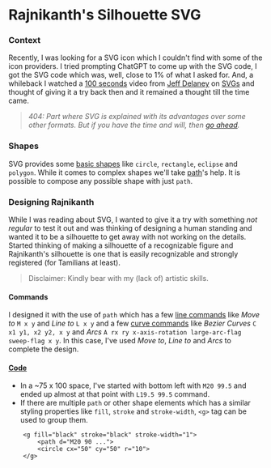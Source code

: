 # Rajnikanth's Silhouette SVG


### Context
Recently, I was looking for a SVG icon which I couldn't find with some of the icon providers. I tried prompting ChatGPT to come up with the SVG code, I got the SVG code which was, well, close to 1% of what I asked for. And, a whileback I watched a [100 seconds](https://www.youtube.com/playlist?list=PL0vfts4VzfNiI1BsIK5u7LpPaIDKMJIDN) video from [Jeff Delaney](https://fireship.io/contributors/jeff-delaney/#:~:text=Jeff%20Delaney%20is%20a%20Google,the%20creator%20of%20fireship.io.) on [SVGs](https://youtu.be/emFMHH2Bfvo?si=DsM7Lo-clZS9W4Zq) and thought of giving it a try back then and it remained a thought till the time came.


> *404: Part where SVG is explained with its advantages over some other formats.*
*But if you have the time and will, then [go ahead](https://developer.mozilla.org/en-US/docs/Web/SVG).*


### Shapes
SVG provides some [basic shapes](https://developer.mozilla.org/en-US/docs/Web/SVG/Tutorial/Basic_Shapes) like `circle`, `rectangle`, `eclipse` and `polygon`. While it comes to complex shapes we'll take [path](https://developer.mozilla.org/en-US/docs/Web/SVG/Tutorial/Paths)'s help. It is possible to compose any possible shape with just `path`. 


### Designing Rajnikanth
While I was reading about SVG, I wanted to give it a try with something *not regular* to test it out and was thinking of designing a human standing and wanted it to be a silhouette to get away with not working on the details. Started thinking of making a silhouette of a recognizable figure and Rajnikanth's silhouette is one that is easily recognizable and strongly registered (for Tamilians at least).

> Disclaimer: Kindly bear with my (lack of) artistic skills.

#### Commands
I designed it with the use of `path` which has a few [line commands](https://developer.mozilla.org/en-US/docs/Web/SVG/Tutorial/Paths#line_commands) like *Move to* `M x y` and *Line to* `L x y` and a few [curve commands](https://developer.mozilla.org/en-US/docs/Web/SVG/Tutorial/Paths#curve_commands) like *Bezier Curves* `C x1 y1, x2 y2, x y` and *Arcs* `A rx ry x-axis-rotation large-arc-flag sweep-flag x y`. 
In this case, I've used *Move to*, *Line to* and *Arcs* to complete the design.

#### [Code](/superstar.svg)

* In a ~75 x 100 space, I've started with bottom left with `M20 99.5` and ended up almost at that point with `L19.5 99.5` command.
* If there are multiple `path` or other shape elements which has a similar styling properties like `fill`, `stroke` and `stroke-width`,  `<g>` tag can be used to group them.
```
    <g fill="black" stroke="black" stroke-width="1">
        <path d="M20 90 ...">
        <circle cx="50" cy="50" r="10">
    </g>
```
